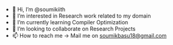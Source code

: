 - 👋 Hi, I’m @soumikiith
- 👀 I’m interested in Research work related to my domain
- 🌱 I’m currently learning Compiler Optimization 
- 💞️ I’m looking to collaborate on Research Projects
- 📫 How to reach me -> Mail me on soumikbasu18@gmail.com

<!---
soumikiith/soumikiith is a ✨ special ✨ repository because its `README.md` (this file) appears on your GitHub profile.
You can click the Preview link to take a look at your changes.
--->
